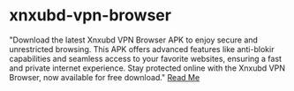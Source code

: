 # xnxubd-vpn-browser
"Download the latest Xnxubd VPN Browser APK to enjoy secure and unrestricted browsing. This APK offers advanced features like anti-blokir capabilities and seamless access to your favorite websites, ensuring a fast and private internet experience. Stay protected online with the Xnxubd VPN Browser, now available for free download." [Read Me ](https://thexnxubdvpn.com/for-ios/)
